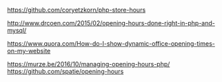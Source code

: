 https://github.com/coryetzkorn/php-store-hours

http://www.drcoen.com/2015/02/opening-hours-done-right-in-php-and-mysql/

https://www.quora.com/How-do-I-show-dynamic-office-opening-times-on-my-website

https://murze.be/2016/10/managing-opening-hours-php/   https://github.com/spatie/opening-hours

